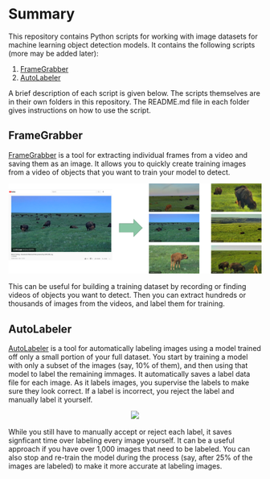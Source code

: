 # Summary
This repository contains Python scripts for working with image datasets for machine learning object detection models. It contains the following scripts (more may be added later):

1. [FrameGrabber](https://github.com/EdjeElectronics/Image-Dataset-Tools#framegrabber)
2. [AutoLabeler](https://github.com/EdjeElectronics/Image-Dataset-Tools#autolabeler)

A brief description of each script is given below. The scripts themselves are in their own folders in this repository. The README.md file in each folder gives instructions on how to use the script.

## FrameGrabber
[FrameGrabber](https://github.com/EdjeElectronics/Image-Dataset-Tools/tree/main/FrameGrabber) is a tool for extracting individual frames from a video and saving them as an image. It allows you to quickly create training images from a video of objects that you want to train your model to detect.

<p align="center">
   <img src="docs/Bison-example.png">
</p>

This can be useful for building a training dataset by recording or finding videos of objects you want to detect. Then you can extract hundreds or thousands of images from the videos, and label them for training.

## AutoLabeler
[AutoLabeler](https://github.com/EdjeElectronics/Image-Dataset-Tools/tree/main/AutoLabeler) is a tool for automatically labeling images using a model trained off only a small portion of your full dataset. You start by training a model with only a subset of the images (say, 10% of them), and then using that model to label the remaining immages. It automatically saves a label data file for each image. As it labels images, you supervise the labels to make sure they look correct. If a label is incorrect, you reject the label and manually label it yourself. 

<p align="center">
   <img src="docs/Raccoon-boxes.gif">
</p>

While you still have to manually accept or reject each label, it saves signficant time over labeling every image yourself. It can be a useful approach if you have over 1,000 images that need to be labeled. You can also stop and re-train the model during the process (say, after 25% of the images are labeled) to make it more accurate at labeling images.
